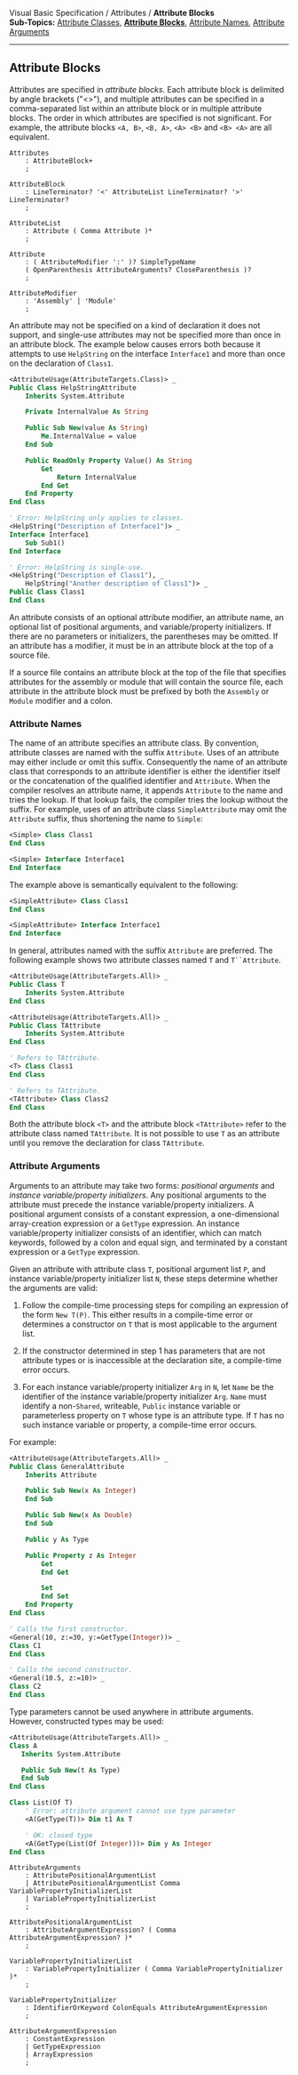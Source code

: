 Visual Basic Specification / Attributes / **Attribute Blocks**  
**Sub-Topics:** [Attribute Classes](Attribute-Classes), **[Attribute Blocks](#Attribrute-Blocks)**, [Attribute Names](Attribute-Names), [Attribute Arguments](#Attribute-Arguments)

----

## Attribute Blocks

Attributes are specified in *attribute blocks*. Each attribute block is delimited by angle brackets ("<>"), and multiple attributes can be specified in a comma-separated list within an attribute block or in multiple attribute blocks. The order in which attributes are specified is not significant. For example, the attribute blocks `<A, B>`, `<B, A>`, `<A> <B>` and `<B> <A>` are all equivalent.

```antlr
Attributes
    : AttributeBlock+
    ;

AttributeBlock
    : LineTerminator? '<' AttributeList LineTerminator? '>' LineTerminator?
    ;

AttributeList
    : Attribute ( Comma Attribute )*
    ;

Attribute
    : ( AttributeModifier ':' )? SimpleTypeName
    ( OpenParenthesis AttributeArguments? CloseParenthesis )?
    ;

AttributeModifier
    : 'Assembly' | 'Module'
    ;
```

An attribute may not be specified on a kind of declaration it does not support, and single-use attributes may not be specified more than once in an attribute block. The example below causes errors both because it attempts to use `HelpString` on the interface `Interface1` and more than once on the declaration of `Class1`.

```vb
<AttributeUsage(AttributeTargets.Class)> _
Public Class HelpStringAttribute
    Inherits System.Attribute

    Private InternalValue As String

    Public Sub New(value As String)
        Me.InternalValue = value
    End Sub

    Public ReadOnly Property Value() As String
        Get
            Return InternalValue
        End Get
    End Property
End Class

' Error: HelpString only applies to classes.
<HelpString("Description of Interface1")> _
Interface Interface1
    Sub Sub1()
End Interface

' Error: HelpString is single-use.
<HelpString("Description of Class1"), _
    HelpString("Another description of Class1")> _
Public Class Class1
End Class
```

An attribute consists of an optional attribute modifier, an attribute name, an optional list of positional arguments, and variable/property initializers. If there are no parameters or initializers, the parentheses may be omitted. If an attribute has a modifier, it must be in an attribute block at the top of a source file.

If a source file contains an attribute block at the top of the file that specifies attributes for the assembly or module that will contain the source file, each attribute in the attribute block must be prefixed by both the `Assembly` or `Module` modifier and a colon.


### Attribute Names

The name of an attribute specifies an attribute class. By convention, attribute classes are named with the suffix `Attribute`. Uses of an attribute may either include or omit this suffix. Consequently the name of an attribute class that corresponds to an attribute identifier is either the identifier itself or the concatenation of the qualified identifier and `Attribute`. When the compiler resolves an attribute name, it appends `Attribute` to the name and tries the lookup. If that lookup fails, the compiler tries the lookup without the suffix. For example, uses of an attribute class `SimpleAttribute` may omit the `Attribute` suffix, thus shortening the name to `Simple`:

```vb
<Simple> Class Class1
End Class

<Simple> Interface Interface1
End Interface
```

The example above is semantically equivalent to the following:

```vb
<SimpleAttribute> Class Class1
End Class

<SimpleAttribute> Interface Interface1
End Interface
```

In general, attributes named with the suffix `Attribute` are preferred. The following example shows two attribute classes named `T` and `T``Attribute`.

```vb
<AttributeUsage(AttributeTargets.All)> _
Public Class T
    Inherits System.Attribute
End Class

<AttributeUsage(AttributeTargets.All)> _
Public Class TAttribute
    Inherits System.Attribute
End Class

' Refers to TAttribute.
<T> Class Class1 
End Class

' Refers to TAttribute.
<TAttribute> Class Class2 
End Class
```

Both the attribute block `<T>` and the attribute block `<TAttribute>` refer to the attribute class named `TAttribute`. It is not possible to use `T` as an attribute until you remove the declaration for class `TAttribute`.

### Attribute Arguments

Arguments to an attribute may take two forms: *positional arguments* and *instance variable/property initializers*. Any positional arguments to the attribute must precede the instance variable/property initializers. A positional argument consists of a constant expression, a one-dimensional array-creation expression or a `GetType` expression. An instance variable/property initializer consists of an identifier, which can match keywords, followed by a colon and equal sign, and terminated by a constant expression or a `GetType` expression.

Given an attribute with attribute class `T`, positional argument list `P`, and instance variable/property initializer list `N`, these steps determine whether the arguments are valid:

1. Follow the compile-time processing steps for compiling an expression of the form `New T(P)`. This either results in a compile-time error or determines a constructor on `T` that is most applicable to the argument list.

2. If the constructor determined in step 1 has parameters that are not attribute types or is inaccessible at the declaration site, a compile-time error occurs.

3. For each instance variable/property initializer `Arg` in `N`, let `Name` be the identifier of the instance variable/property initializer `Arg`. `Name` must identify a non-`Shared`, writeable, `Public` instance variable or parameterless property on `T` whose type is an attribute type. If `T` has no such instance variable or property, a compile-time error occurs.

For example:

```vb
<AttributeUsage(AttributeTargets.All)> _
Public Class GeneralAttribute
    Inherits Attribute

    Public Sub New(x As Integer)
    End Sub

    Public Sub New(x As Double)
    End Sub

    Public y As Type

    Public Property z As Integer
        Get
        End Get

        Set
        End Set
    End Property
End Class

' Calls the first constructor.
<General(10, z:=30, y:=GetType(Integer))> _
Class C1
End Class

' Calls the second constructor.
<General(10.5, z:=10)> _
Class C2
End Class
```

Type parameters cannot be used anywhere in attribute arguments. However, constructed types may be used:

```vb
<AttributeUsage(AttributeTargets.All)> _
Class A 
   Inherits System.Attribute 

   Public Sub New(t As Type)
   End Sub 
End Class

Class List(Of T) 
    ' Error: attribute argument cannot use type parameter
    <A(GetType(T))> Dim t1 As T 

    ' OK: closed type
    <A(GetType(List(Of Integer)))> Dim y As Integer
End Class
```


```antlr
AttributeArguments
    : AttributePositionalArgumentList
    | AttributePositionalArgumentList Comma VariablePropertyInitializerList
    | VariablePropertyInitializerList
    ;

AttributePositionalArgumentList
    : AttributeArgumentExpression? ( Comma AttributeArgumentExpression? )*
    ;

VariablePropertyInitializerList
    : VariablePropertyInitializer ( Comma VariablePropertyInitializer )*
    ;

VariablePropertyInitializer
    : IdentifierOrKeyword ColonEquals AttributeArgumentExpression
    ;

AttributeArgumentExpression
    : ConstantExpression
    | GetTypeExpression
    | ArrayExpression
    ;
```